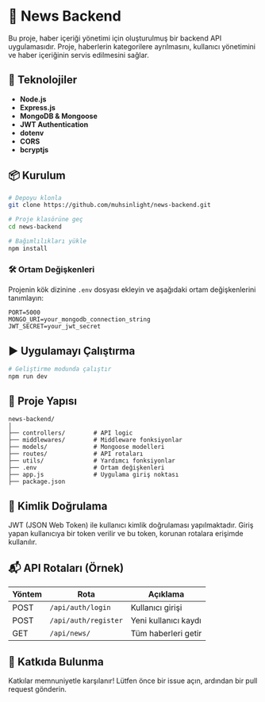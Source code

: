 # 📰 News Backend

Bu proje, haber içeriği yönetimi için oluşturulmuş bir backend API uygulamasıdır. Proje, haberlerin kategorilere ayrılmasını, kullanıcı yönetimini ve haber içeriğinin servis edilmesini sağlar.

## 🚀 Teknolojiler

- **Node.js**
- **Express.js**
- **MongoDB & Mongoose**
- **JWT Authentication**
- **dotenv**
- **CORS**
- **bcryptjs**

## 📦 Kurulum

```bash
# Depoyu klonla
git clone https://github.com/muhsinlight/news-backend.git

# Proje klasörüne geç
cd news-backend

# Bağımlılıkları yükle
npm install
```

### 🛠️ Ortam Değişkenleri

Projenin kök dizinine `.env` dosyası ekleyin ve aşağıdaki ortam değişkenlerini tanımlayın:

```env
PORT=5000
MONGO_URI=your_mongodb_connection_string
JWT_SECRET=your_jwt_secret
```

## ▶️ Uygulamayı Çalıştırma

```bash
# Geliştirme modunda çalıştır
npm run dev
```

## 📁 Proje Yapısı

```
news-backend/
│
├── controllers/        # API logic
├── middlewares/        # Middleware fonksiyonlar
├── models/             # Mongoose modelleri
├── routes/             # API rotaları
├── utils/              # Yardımcı fonksiyonlar
├── .env                # Ortam değişkenleri
├── app.js              # Uygulama giriş noktası
├── package.json
```

## 🔐 Kimlik Doğrulama

JWT (JSON Web Token) ile kullanıcı kimlik doğrulaması yapılmaktadır. Giriş yapan kullanıcıya bir token verilir ve bu token, korunan rotalara erişimde kullanılır.

## 📬 API Rotaları (Örnek)

| Yöntem | Rota             | Açıklama                 |
|--------|------------------|--------------------------|
| POST   | `/api/auth/login`   | Kullanıcı girişi           |
| POST   | `/api/auth/register`| Yeni kullanıcı kaydı       |
| GET    | `/api/news/`        | Tüm haberleri getir        |  |

## 📌 Katkıda Bulunma

Katkılar memnuniyetle karşılanır! Lütfen önce bir issue açın, ardından bir pull request gönderin.

